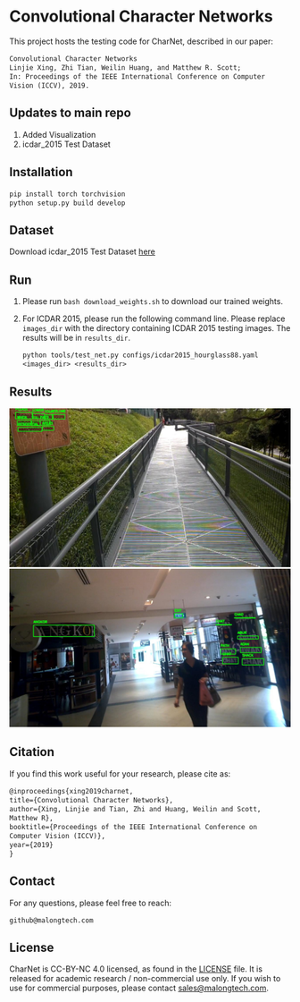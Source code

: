 # Convolutional Character Networks

This project hosts the testing code for CharNet, described in our paper:

    Convolutional Character Networks
    Linjie Xing, Zhi Tian, Weilin Huang, and Matthew R. Scott;
    In: Proceedings of the IEEE International Conference on Computer Vision (ICCV), 2019.

   
## Updates to main repo

1. Added Visualization
2. icdar_2015 Test Dataset


## Installation

```
pip install torch torchvision
python setup.py build develop
```


## Dataset
Download icdar_2015 Test Dataset [here](https://drive.google.com/file/d/1mPRmedDdC9UPlNQAEohMCMWlnTRoiqfC/view?usp=share_link)


## Run
1. Please run `bash download_weights.sh` to download our trained weights. 
2. For ICDAR 2015, please run the following command line. Please replace `images_dir` with the directory containing ICDAR 2015 testing images. The results will be in `results_dir`.

    ```
    python tools/test_net.py configs/icdar2015_hourglass88.yaml <images_dir> <results_dir>
    ```

## Results
![](https://github.com/hamzakhalil798/research-charnet/blob/master/images/result_1.jpg)
![](https://github.com/hamzakhalil798/research-charnet/blob/master/images/result_2.jpg)


## Citation

If you find this work useful for your research, please cite as:

    @inproceedings{xing2019charnet,
    title={Convolutional Character Networks},
    author={Xing, Linjie and Tian, Zhi and Huang, Weilin and Scott, Matthew R},
    booktitle={Proceedings of the IEEE International Conference on Computer Vision (ICCV)},
    year={2019}
    }
    
## Contact

For any questions, please feel free to reach: 
```
github@malongtech.com
```


## License

CharNet is CC-BY-NC 4.0 licensed, as found in the [LICENSE](LICENSE) file. It is released for academic research / non-commercial use only. If you wish to use for commercial purposes, please contact sales@malongtech.com.
